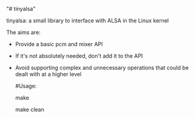 "# tinyalsa" 

tinyalsa: a small library to interface with ALSA in the Linux kernel

The aims are:

- Provide a basic pcm and mixer API
- If it's not absolutely needed, don't add it to the API
- Avoid supporting complex and unnecessary operations that could be
  dealt with at a higher level
  
  
  
  
  #Usage:
  
    make
    
    make clean
